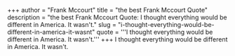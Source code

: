 +++
author = "Frank Mccourt"
title = "the best Frank Mccourt Quote"
description = "the best Frank Mccourt Quote: I thought everything would be different in America. It wasn't."
slug = "i-thought-everything-would-be-different-in-america-it-wasnt"
quote = '''I thought everything would be different in America. It wasn't.'''
+++
I thought everything would be different in America. It wasn't.
